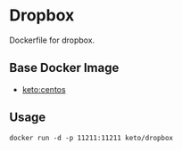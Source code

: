 # Dropbox

Dockerfile for dropbox.


## Base Docker Image

* [keto:centos](https://hub.docker.com/r/keto/centos)


## Usage

	docker run -d -p 11211:11211 keto/dropbox
